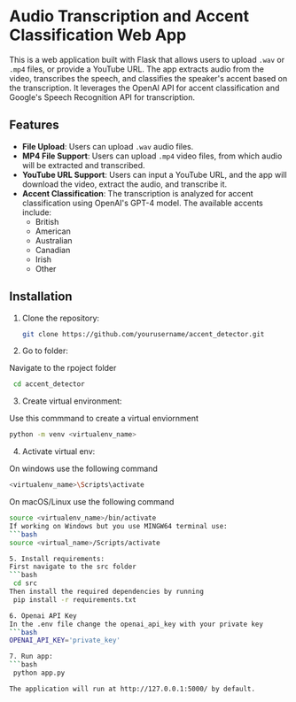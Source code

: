 # Audio Transcription and Accent Classification Web App

This is a web application built with Flask that allows users to upload `.wav` or `.mp4` files, or provide a YouTube URL. The app extracts audio from the video, transcribes the speech, and classifies the speaker's accent based on the transcription. It leverages the OpenAI API for accent classification and Google's Speech Recognition API for transcription.

## Features
- **File Upload**: Users can upload `.wav` audio files.
- **MP4 File Support**: Users can upload `.mp4` video files, from which audio will be extracted and transcribed.
- **YouTube URL Support**: Users can input a YouTube URL, and the app will download the video, extract the audio, and transcribe it.
- **Accent Classification**: The transcription is analyzed for accent classification using OpenAI's GPT-4 model. The available accents include:
  - British
  - American
  - Australian
  - Canadian
  - Irish
  - Other

## Installation

1. Clone the repository:

   ```bash
   git clone https://github.com/yourusername/accent_detector.git
   ```
   
2. Go to folder:

 Navigate to the rpoject folder
  ```bash
   cd accent_detector
  ```
3. Create virtual environment:

Use this commmand to create a virtual enviornment
  ```bash
  python -m venv <virtualenv_name>
  ```

4. Activate virtual env:

On windows use the following command
  ```bash
  <virtualenv_name>\Scripts\activate
  ```
On macOS/Linux use the following command
  ```bash
source <virtualenv_name>/bin/activate
If working on Windows but you use MINGW64 terminal use:
  ```bash
source <virtual_name>/Scripts/activate

5. Install requirements:
First navigate to the src folder
  ```bash
   cd src
Then install the required dependencies by running
   pip install -r requirements.txt

6. Openai API Key
 In the .env file change the openai_api_key with your private key
  ```bash
  OPENAI_API_KEY='private_key'

7. Run app:
  ```bash
   python app.py

The application will run at http://127.0.0.1:5000/ by default.
   

